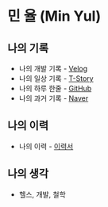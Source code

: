 # 민 율 (Min Yul)

## 나의 기록 
- 나의 개발 기록 - [Velog](https://velog.io/@minyul)
- 나의 일상 기록 - [T-Story](https://m-yul.tistory.com)
- 나의 하루 한줄 - [GitHub](https://github.com/minyul/Diary)
- 나의 과거 기록 - [Naver](https://blog.naver.com/ggomjae)
## 나의 이력
- 나의 이력 - [이력서](https://github.com/minyul/MINYUL_RESUME)
## 나의 생각
-  헬스, 개발, 철학
